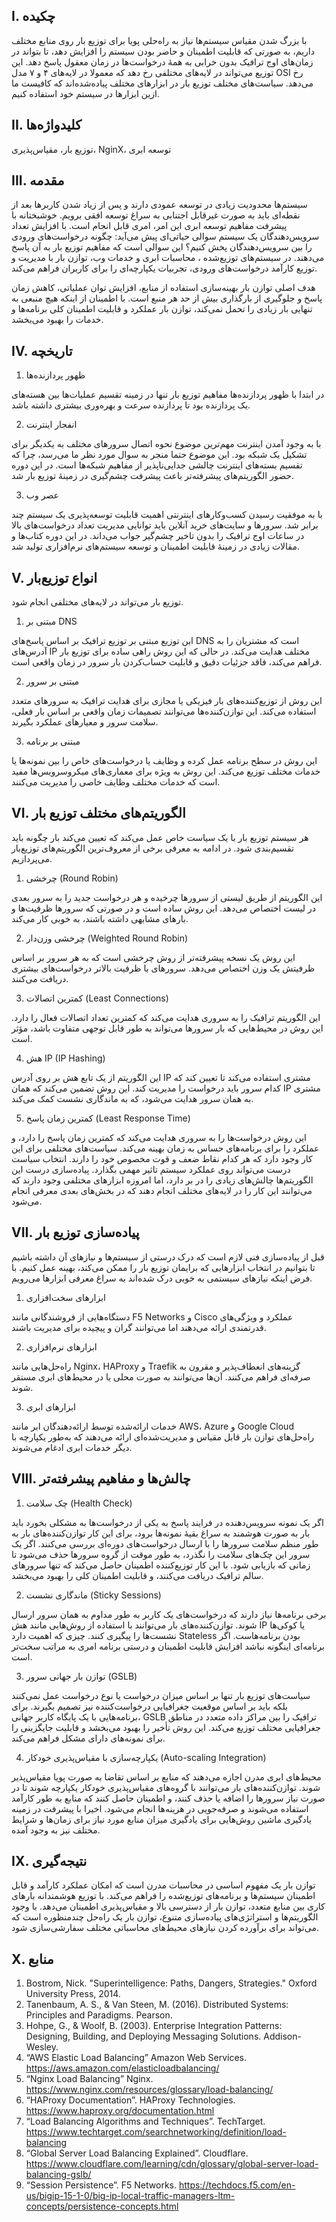 ## I.	چکیده

با بزرگ شدن مقیاس سیستم‌ها نیاز به راه‌حلی پویا برای توزیع بار روی منابع مختلف داریم، به صورتی که قابلیت اطمینان و حاضر بودن سیستم‌ را افزایش دهد، تا بتواند در زمان‌های اوج ترافیک بدون خرابی به همهٔ درخواست‌ها در زمان معقول پاسخ دهد. این توزیع می‌تواند در لایه‌های مختلفی رخ دهد که معمولا در لایه‌های ۴ و ۷ مدل OSI رخ می‌دهد. سیاست‌های مختلف توزیع بار در ابزار‌های مختلف پیاده‌شده‌اند که کافیست ما ازین ابزار‌ها در سیستم خود استفاده کنیم.

## II.	کلید‌واژه‌ها

 توزیع بار،‌ مقیاس‌پذیری، NginX، توسعه ابری

## III.	مقدمه

سیستم‌ها محدودیت زیادی در توسعه عمودی  دارند و پس از زیاد شدن کاربر‌ها بعد از نقطه‌ای باید به صورت غیرقابل اجتنابی به سراغ توسعه افقی  برویم. خوشبختانه با پیشرفت مفاهیم توسعه ابری  این امر، امری قابل انجام است. با افزایش تعداد سرویس‌دهندگان یک سیستم سوالی حیاتی‌ای پیش‌ می‌آید: چگونه درخواست‌های ورودی را بین سرویس‌دهندگان پخش کنیم؟ این سوالی است که مفاهیم توزیع بار  به آن پاسخ می‌دهند. در سیستم‌های توزیع‌شده ، محاسبات ابری و خدمات وب، توازن بار با مدیریت و توزیع کارآمد درخواست‌های ورودی، تجربیات یکپارچه‌ای را برای کاربران فراهم می‌کند.

هدف اصلی توازن بار بهینه‌سازی استفاده از منابع، افزایش توان عملیاتی، کاهش زمان پاسخ و جلوگیری از بارگذاری بیش از حد هر منبع است. با اطمینان از اینکه هیچ منبعی به تنهایی بار زیادی را تحمل نمی‌کند، توازن بار عملکرد و قابلیت اطمینان  کلی برنامه‌ها و خدمات را بهبود می‌بخشد.

## IV.	تاریخچه
1.	ظهور پردازنده‌ها

در ابتدا با ظهور پردازنده‌ها مفاهیم توزیع بار تنها در زمینه تقسیم عملیات‌ها بین هسته‌های یک پردازنده بود تا پردازنده سرعت و بهره‌وری بیشتری داشته باشد.

2.	انفجار اینترنت

با به وجود آمدن اینترنت مهم‌ترین موضوع نحوه اتصال سرور‌های مختلف به یکدیگر برای تشکیل یک شبکه‌ بود. این موضوع حتما منجر به سوال مورد نظر ما می‌رسد، چرا که تقسیم بسته‌های اینترنت چالشی جدایی‌ناپذیر از مفاهیم شبکه‌‌ها است. در این دوره حضور الگوریتم‌های پیشرفته‌تر باعث پیشرفت چشم‌گیری در زمینهٔ توزیع بار شد.

3.	عصر وب

با به موفقیت رسیدن کسب‌و‌کارهای اینترنتی  اهمیت قابلیت توسعه‌پذیری  یک سیستم چند برابر شد. سرور‌ها و سایت‌های خرید آنلاین باید توانایی مدیریت تعداد درخواست‌های بالا در ساعات اوج ترافیک را بدون تاخیر چشم‌گیر جواب می‌داند. در این دوره کتاب‌ها و مقالات زیادی در زمینهٔ قابلیت اطمینان و توسعه سیستم‌های نرم‌افزاری تولید شد.

## V.	انواع توزیع‌بار

توزیع بار می‌تواند در لایه‌های‌ مختلفی انجام شود.

1.	مبتنی بر DNS

این توزیع مبتنی بر توزیع ترافیک بر اساس پاسخ‌های DNS است که مشتریان را به آدرس‌های IP مختلف هدایت می‌کند. در حالی که این روش راهی ساده برای توزیع بار فراهم می‌کند، فاقد جزئیات دقیق و قابلیت حساب‌کردن بار سرور در زمان واقعی است.

2.	مبتنی بر سرور

این روش از توزیع‌کننده‌های بار فیزیکی یا مجازی برای هدایت ترافیک به سرورهای متعدد استفاده می‌کند. این توازن‌کننده‌ها می‌توانند تصمیمات زمان واقعی بر اساس بار فعلی، سلامت سرور و معیارهای عملکرد بگیرند.

3.	مبتنی بر برنامه

این روش در سطح برنامه عمل کرده و وظایف یا درخواست‌های خاص را بین نمونه‌ها یا خدمات مختلف توزیع می‌کند. این روش به ویژه برای معماری‌های میکروسرویس‌ها مفید است که خدمات مختلف وظایف خاصی را مدیریت می‌کنند.

## VI.	الگوریتم‌های مختلف توزیع ‌بار

هر سیستم‌ توزیع بار با یک سیاست خاص عمل می‌کند که تعیین می‌کند بار چگونه باید تقسیم‌بندی شود. در ادامه به معرفی برخی از معروف‌ترین الگوریتم‌های توزیع‌بار می‌پردازیم.

1.	چرخشی (Round Robin)

این الگوریتم از طریق لیستی از سرورها چرخیده و هر درخواست جدید را به سرور بعدی در لیست اختصاص می‌دهد. این روش ساده است و در صورتی که سرورها ظرفیت‌ها و بارهای مشابهی داشته باشند، به خوبی کار می‌کند. 

2.	چرخشی وزن‌دار (Weighted Round Robin)

این روش یک نسخه پیشرفته‌تر از روش چرخشی است که به هر سرور بر اساس ظرفیتش یک وزن اختصاص می‌دهد. سرورهای با ظرفیت بالاتر درخواست‌های بیشتری دریافت می‌کنند.

3.	کمترین اتصالات (Least Connections)

این الگوریتم ترافیک را به سروری هدایت می‌کند که کمترین تعداد اتصالات فعال را دارد. این روش در محیط‌هایی که بار سرورها می‌تواند به طور قابل توجهی متفاوت باشد، مؤثر است.

4.	هش IP (IP Hashing)

این الگوریتم از یک تابع هش بر روی آدرس IP مشتری استفاده می‌کند تا تعیین کند که کدام سرور باید درخواست را مدیریت کند. این روش تضمین می‌کند که همان IP مشتری به همان سرور هدایت می‌شود، که به ماندگاری نشست  کمک می‌کند.

5.	کمترین زمان پاسخ (Least Response Time)

این روش درخواست‌ها را به سروری هدایت می‌کند که کمترین زمان پاسخ را دارد، و عملکرد را برای برنامه‌های حساس به زمان بهینه می‌کند.
سیاست‌های مختلفی برای این کار وجود دارد که هر کدام نقاط ضعف و قوت مخصوص خود را دارند. انتخاب سیاست درست می‌تواند روی عملکرد سیستم تاثیر مهمی بگذارد. پیاده‌سازی درست این الگوریتم‌ها چالش‌های زیادی را در بر دارد، اما امروزه ابزار‌های مختلفی وجود دارند که می‌توانند این کار را در لایه‌های مختلف انجام دهند که در بخش‌های بعدی معرفی انجام می‌شود.

## VII.	پیاده‌سازی توزیع بار

قبل از پیاده‌سازی فنی لازم است که درک درستی از سیستم‌ها و نیاز‌های آن داشته باشیم تا بتوانیم در انتخاب ابزار‌هایی که برایمان توزیع بار را ممکن می‌کند، بهینه عمل کنیم. با فرض اینکه نیاز‌های سیستمی به خوبی درک شده‌اند به سراغ معرفی ابزار‌ها می‌رویم.

1.	ابزار‌های سخت‌افزاری

دستگاه‌هایی از فروشندگانی مانند F5 Networks و Cisco عملکرد و ویژگی‌های قدرتمندی ارائه می‌دهند اما می‌توانند گران و پیچیده برای مدیریت باشند.

2.	ابزار‌های نرم‌افزاری

راه‌حل‌هایی مانند Nginx، HAProxy و Traefik گزینه‌های انعطاف‌پذیر و مقرون به صرفه‌ای فراهم می‌کنند. آن‌ها می‌توانند به صورت محلی یا در محیط‌های ابری مستقر شوند.

3.	ابزار‌های ابری

خدمات ارائه‌شده توسط ارائه‌دهندگان ابر مانند AWS، Azure  و Google Cloud راه‌حل‌های توازن بار قابل مقیاس و مدیریت‌شده‌ای ارائه می‌دهند که به‌طور یکپارچه با دیگر خدمات ابری ادغام می‌شوند.

## VIII.	چالش‌ها و مفاهیم پیشرفته‌تر

1.	چک سلامت (Health Check)

اگر یک نمونه سرویس‌دهنده در فرایند پاسخ به یکی از درخواست‌ها به مشکلی بخورد باید بار به صورت هوشمند به سراغ بقیه‌ٔ نمونه‌ها برود، برای این کار توازن‌کننده‌های بار به طور منظم سلامت سرورها را با ارسال درخواست‌های دوره‌ای بررسی می‌کنند. اگر یک سرور این چک‌های سلامت را نگذرد، به طور موقت از گروه سرورها حذف می‌شود تا زمانی که بازیابی شود. با این کار توزیع‌کننده اطمینان حاصل می‌کند که تنها سرورهای سالم ترافیک دریافت می‌کنند، و قابلیت اطمینان کلی را بهبود می‌بخشد.

2.	ماندگاری نشست (Sticky Sessions)

برخی برنامه‌ها نیاز دارند که درخواست‌های یک کاربر به طور مداوم به همان سرور ارسال شوند. توازن‌کننده‌های بار می‌توانند با استفاده از روش‌هایی مانند هش IP یا کوکی‌ها نشست‌ها را پیگیری کنند. چیزی که اهمیت دارد Stateless  بودن برنامه‌هاست. اگر برنامه‌ای اینگونه نباشد افزایش قابلیت اطمینان و درستی برنامه امری به مراتب سخت‌تر است.

3.	توازن بار جهانی سرور (GSLB)

سیاست‌های توزیع بار تنها بر اساس میزان درخواست یا نوع درخواست عمل نمی‌کنند بلکه باید بر اساس موقعیت جغرافیایی درخواست‌کننده نیز تصمیم بگیرند. برای برنامه‌هایی با یک پایگاه کاربر جهانی، GSLB ترافیک را بین مراکز داده متعدد در مناطق جغرافیایی مختلف توزیع می‌کند. این روش تأخیر را بهبود می‌بخشد و قابلیت جایگزینی را برای نمونه‌های دارای مشکل فراهم می‌کند.

4.	یکپارچه‌سازی با مقیاس‌پذیری خودکار (Auto-scaling Integration)

محیط‌های ابری مدرن اجازه می‌دهند که منابع بر اساس تقاضا به صورت پویا مقیاس‌پذیر شوند. توازن‌کننده‌های بار می‌توانند با گروه‌های مقیاس‌پذیری خودکار یکپارچه شوند تا در صورت نیاز سرورها را اضافه یا حذف کنند، و اطمینان حاصل کنند که منابع به طور کارآمد استفاده می‌شوند و صرفه‌جویی در هزینه‌ها انجام می‌شود. اخیرا با پیشرفت در زمینه یادگیری ماشین روش‌هایی برای یادگیری میزان منابع مورد نیاز برای زمان‌ها و شرایط مختلف نیز به وجود آمده.

## IX.	نتیجه‌گیری

توازن بار یک مفهوم اساسی در محاسبات مدرن است که امکان عملکرد کارآمد و قابل اطمینان سیستم‌ها و برنامه‌های توزیع‌شده را فراهم می‌کند. با توزیع هوشمندانه بارهای کاری بین منابع متعدد، توازن بار از دسترسی بالا و مقیاس‌پذیری اطمینان می‌دهد. با وجود الگوریتم‌ها و استراتژی‌های پیاده‌سازی متنوع، توازن بار یک راه‌حل چندمنظوره است که می‌تواند برای برآورده کردن نیازهای محیط‌های محاسباتی مختلف سفارشی‌سازی شود.

## X.	منابع

1.	Bostrom, Nick. "Superintelligence: Paths, Dangers, Strategies." Oxford University Press, 2014.
2.	Tanenbaum, A. S., & Van Steen, M. (2016). Distributed Systems: Principles and Paradigms. Pearson.
3.	Hohpe, G., & Woolf, B. (2003). Enterprise Integration Patterns: Designing, Building, and Deploying Messaging Solutions. Addison-Wesley.
4.	“AWS Elastic Load Balancing” Amazon Web Services. https://aws.amazon.com/elasticloadbalancing/
5.	“Nginx Load Balancing” Nginx. https://www.nginx.com/resources/glossary/load-balancing/
6.	“HAProxy Documentation”. HAProxy Technologies. https://www.haproxy.org/documentation.html
7.	“Load Balancing Algorithms and Techniques”. TechTarget. https://www.techtarget.com/searchnetworking/definition/load-balancing
8.	“Global Server Load Balancing Explained”. Cloudflare. https://www.cloudflare.com/learning/cdn/glossary/global-server-load-balancing-gslb/
9.	“Session Persistence”. F5 Networks. https://techdocs.f5.com/en-us/bigip-15-1-0/big-ip-local-traffic-managers-ltm-concepts/persistence-concepts.html
